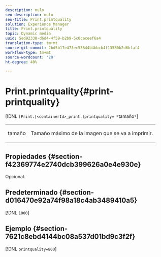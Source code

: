 ```yaml
---
description: nulo
seo-description: nulo
seo-title: Print.printquality
solution: Experience Manager
title: Print.printquality
topic: Dynamic media
uuid: 5ed92338-d6d4-4f59-b2b9-5c0caceef6a4
translation-type: tm+mt
source-git-commit: 2bd5b17e473ec53844b4bbcb4f13580b2d6bfaf4
workflow-type: tm+mt
source-wordcount: '20'
ht-degree: 40%

---
```



# Print.printquality{#print-printquality}

[!DNL `[Print.|<containerId>_print.]printquality= *`tamaño`*`]

<table id="table_2B109D2F91E64B5382B31921C3780FA5"> 
 <tbody> 
  <tr> 
   <td colname="col1"> <p><span class="codeph"><span class="varname"> tamaño</span></span> </p> </td> 
   <td colname="col2"> <p> Tamaño máximo de la imagen que se va a imprimir. </p> </td> 
  </tr> 
 </tbody> 
</table>

## Propiedades {#section-f42369774e2740dcb399626a0e4e930e}

Opcional.

## Predeterminado {#section-d016470e92a74f98a18c4ab3489410a5}

[!DNL `1000`]

## Ejemplo {#section-7621c8ebd4144bc08a537d01bd9c3f2f}

[!DNL `printquality=800`]

